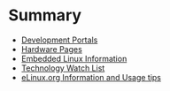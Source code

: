 # Summary

* [Development Portals]()
* [Hardware Pages]()
* [Embedded Linux Information]()
* [Technology Watch List]()
* [eLinux.org Information and Usage tips]()
